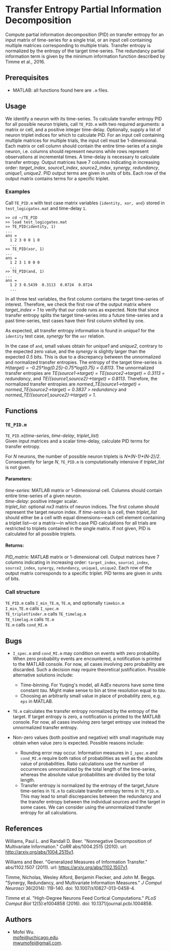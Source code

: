 # Transfer Entropy Partial Information Decomposition

Compute partial information decomposition (PID) on transfer entropy for an input matrix of time-series for a single trial, or an input cell containing multiple matrices corresponding to multiple trials. Transfer entropy is normalized by the entropy of the target time-series. The redundancy partial information term is given by the minimum information function described by Timme et al., 2016.

## Prerequisites

* MATLAB: all functions found here are `.m` files.

## Usage

We identify a neuron with its time-series. To calculate transfer entropy PID for all possible neuron triplets, call `TE_PID.m` with two required arguments: a matrix or cell, and a positive integer time-delay. Optionally, supply a list of neuron triplet indices for which to calculate PID. For an input cell containing multiple matrices for multiple trials, the input cell must be 1-dimensional. Each matrix or cell column should contain the entire time-series of a single neuron, i.e. columns should represent neurons while rows represent observations at incremental times. A time-delay is necessary to calculate transfer entropy. Output matrices have 7 columns indicating in increasing order: *target_index*, *source1_index*, *source2_index*, *synergy*, *redundancy*, *unique1*, *unique2*. PID output terms are given in units of bits. Each row of the output matrix contains terms for a specific triplet.

### Examples

Call `TE_PID.m` with test case matrix variables `{identity, xor, and}` stored in `test_logicgates.mat` and time-delay `1`.

```
>> cd ~/TE_PID  
>> load test_logicgates.mat  
>> TE_PID(identity, 1)  
...  
ans =  
  1 2 3 0 0 1 0  
  ...  
>> TE_PID(xor, 1)  
...  
ans =  
  1 2 3 1 0 0 0  
  ...  
>> TE_PID(and, 1)  
...  
ans =  
  1 2 3 0.5439  0.3113  0.0724  0.0724  
  ...
```

In all three test variables, the first column contains the target time-series of interest. Therefore, we check the first row of the output matrix where *target_index = 1* to verify that our code runs as expected. Note that since transfer entropy splits the target time-series into a future time-series and a past time-series, test cases have their first column shifted by one.

As expected, all transfer entropy information is found in *unique1* for the `identity` test case, *synergy* for the `xor` relation.

In the case of `and`, small values obtain for *unique1* and *unique2*, contrary to the expected zero value, and the *synergy* is slightly larger than the expected *0.5* bits. This is due to a discrepancy between the unnormalized and normalized transfer entropies. The entropy of the target time-series is *H(target) = -0.25\*log(0.25)-0.75\*log(0.75) = 0.8113*. The unnormalized transfer entropies are *TE(source1->target) = TE(source2->target) = 0.3113 = redundancy*, and *TE({source1,source2}->target) = 0.8113*. Therefore, the normalized transfer entropies are *normed_TE(source1->target) = normed_TE(source2->target) = 0.3837 > redundancy* and *normed_TE({source1,source2}->target) = 1*.

## Functions

### `TE_PID.m`

`TE_PID.m`(*time-series*, *time-delay*, *triplet_list*)  
Given input matrices and a scalar time-delay, calculate PID terms for transfer entropy.

For *N* neurons, the number of possible neuron triplets is *N\*(N-1)\*(N-2)/2*. Consequently for large *N*, `TE_PID.m` is computationally intensive if *triplet_list* is not given.

#### Parameters:

*time-series*: MATLAB matrix or 1-dimensional cell. Columns should contain entire time-series of a given neuron.  
*time-delay*: positive integer scalar.  
*triplet_list*: optional *nx3* matrix of neuron indices. The first column should represent the target neuron index. If *time-series* is a cell, then *triplet_list* should either be a cell with equal dimensions—each cell element containing a triplet list—or a matrix—in which case PID calculations for all trials are restricted to triplets contained in the single matrix. If not given, PID is calculated for all possible triplets.

#### Returns:

*PID_matrix*: MATLAB matrix or 1-dimensional cell. Output matrices have 7 columns indicating in increasing order: `target_index`, `source1_index`, `source2_index`, `synergy`, `redundancy`, `unique1`, `unique2`. Each row of the output matrix corresponds to a specific triplet. PID terms are given in units of bits.

### Call structure

`TE_PID.m`            calls `I_min_TE.m`, `TE.m`, and optionally `timebin.m`  
`I_min_TE.m`          calls `I_spec.m`  
`TE_tripletfinder.m`  calls `TE_timelag.m`  
`TE_timelag.m`        calls `TE.m`  
`TE.m`                calls `cond_MI.m`  

## Bugs

* `I_spec.m` and `cond_MI.m` may condition on events with zero probability. When zero probability events are encountered, a notification is printed to the MATLAB console. For now, all cases involving zero probability are discarded. Such a decision may require theoretical justification. Possible alternative solutions include:
  * Time-binning. For Yuqing's model, all AdEx neurons have some time constant *tau*. Might make sense to bin at time resolution equal to *tau*.
  * Choosing an arbitrarily small value in place of probability zero, e.g. `eps` in MATLAB.

* `TE.m` calculates the transfer entropy normalized by the entropy of the target. If target entropy is zero, a notification is printed to the MATLAB console. For now, all cases involving zero target entropy use instead the unnormalized transfer entropy.

* Non-zero values (both positive and negative) with small magnitude may obtain when value zero is expected. Possible reasons include:  
  * Rounding error may occur. Information measures in `I_spec.m` and `cond_MI.m` require both ratios of probabilities as well as the absolute value of probabilities. Ratio calculations use the number of occurrences unnormalized by the total length of the time-series, whereas the absolute value probabilities are divided by the total length.
  * Transfer entropy is normalized by the entropy of the target_future time-series in `TE.m` to calculate transfer entropy terms in `TE_PID.m`. This may lead to small discrepancies between the redundancy and the transfer entropy between the individual sources and the target in some cases. We can consider using the unnormalized transfer entropy for all calculations.

## References

Williams, Paul L. and Randall D. Beer. "Nonnegative Decomposition of Multivariate Information." *CoRR* abs/1004.2515 (2010). url: http://arxiv.org/abs/1004.2515v1.

Williams and Beer. "Generalized Measures of Information Transfer." abs/1102.1507 (2011). url: https://arxiv.org/abs/1102.1507v1.

Timme, Nicholas, Wesley Alford, Benjamin Flecker, and John M. Beggs. "Synergy, Redundancy, and Multivariate Information Measures." *J Comput Neurosci* 36(2014): 119-140. doi: 10.1007/s10827-013-0458-4.

Timme et al. "High-Degree Neurons Feed Cortical Computations." *PLoS Comput Biol* 12(5):e1004858 (2016). doi: 10.1371/journal.pcbi.1004858.

## Authors

* Mofei Wu.  
mofei@uchicago.edu.  
mwumofei@gmail.com.  
